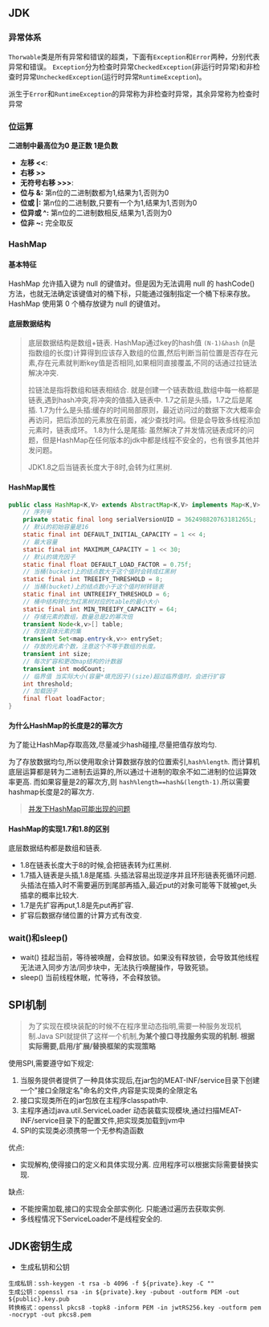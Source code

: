 ## JDK

### 异常体系

`Thorwable`类是所有异常和错误的超类，下面有`Exception`和`Error`两种，分别代表异常和错误。
`Exception`分为检查时异常`CheckedException`(非运行时异常)和非检查时异常`UncheckedException`(运行时异常`RuntimeException`)。

派生于`Error`和`RuntimeException`的异常称为非检查时异常，其余异常称为检查时异常

### 位运算

**二进制中最高位为0 是正数  1是负数**

- **左移 <<**: 
- **右移 >>**
- **无符号右移  >>>**: 
- **位与 &:** 第n位的二进制数都为1,结果为1,否则为0
- **位或 |:** 第n位的二进制数,只要有一个为1,结果为1,否则为0
- **位异或 ^:** 第n位的二进制数相反,结果为1,否则为0
- **位非 ~:** 完全取反

### HashMap

#### 基本特征

HashMap 允许插入键为 null 的键值对。但是因为无法调用 null 的 hashCode() 方法，也就无法确定该键值对的桶下标，只能通过强制指定一个桶下标来存放。HashMap 使用第 0 个桶存放键为 null 的键值对。

#### 底层数据结构

> 底层数据结构是数组+链表. HashMap通过key的hash值 `(N-1)&hash` (n是指数组的长度)计算得到应该存入数组的位置,然后判断当前位置是否存在元素,存在元素就判断key值是否相同,如果相同直接覆盖,不同的话通过拉链法解决冲突.
>
> 拉链法是指将数组和链表相结合. 就是创建一个链表数组,数组中每一格都是链表,遇到hash冲突,将冲突的值插入链表中.
> 1.7之前是头插，1.7之后是尾插.
> 1.7为什么是头插:缓存的时间局部原则，最近访问过的数据下次大概率会再访问，把后添加的元素放在前面，减少查找时间。但是会导致多线程添加元素时，链表成环。
> 1.8为什么是尾插: 虽然解决了并发情况链表成环的问题，但是HashMap在任何版本的jdk中都是线程不安全的，也有很多其他并发问题。
>
> JDK1.8之后当链表长度大于8时,会转为红黑树.

#### HashMap属性

```java
public class HashMap<K,V> extends AbstractMap<K,V> implements Map<K,V>, Cloneable, Serializable {
    // 序列号
    private static final long serialVersionUID = 362498820763181265L;    
    // 默认的初始容量是16
    static final int DEFAULT_INITIAL_CAPACITY = 1 << 4;   
    // 最大容量
    static final int MAXIMUM_CAPACITY = 1 << 30; 
    // 默认的填充因子
    static final float DEFAULT_LOAD_FACTOR = 0.75f;
    // 当桶(bucket)上的结点数大于这个值时会转成红黑树
    static final int TREEIFY_THRESHOLD = 8; 
    // 当桶(bucket)上的结点数小于这个值时树转链表
    static final int UNTREEIFY_THRESHOLD = 6;
    // 桶中结构转化为红黑树对应的table的最小大小
    static final int MIN_TREEIFY_CAPACITY = 64;
    // 存储元素的数组，数量总是2的幂次倍
    transient Node<k,v>[] table; 
    // 存放具体元素的集
    transient Set<map.entry<k,v>> entrySet;
    // 存放的元素个数，注意这个不等于数组的长度。
    transient int size;
    // 每次扩容和更改map结构的计数器
    transient int modCount;   
    // 临界值 当实际大小(容量*填充因子)(size)超过临界值时，会进行扩容
    int threshold;
    // 加载因子
    final float loadFactor;
}
```

#### 为什么HashMap的长度是2的幂次方

为了能让HashMap存取高效,尽量减少hash碰撞,尽量把值存放均匀.

为了存放数据均匀,所以使用取余计算数据存放的位置索引,`hash%length`. 而计算机底层运算都是转为二进制去运算的,所以通过十进制的取余不如二进制的位运算效率更高. 而如果容量是2的幂次方,则 `hash%length==hash&(length-1)`.所以需要hashmap长度是2的幂次方.

> [并发下HashMap可能出现的问题](https://coolshell.cn/articles/9606.html)


#### HashMap的实现1.7和1.8的区别

底层数据结构都是数组和链表. 
- 1.8在链表长度大于8的时候,会把链表转为红黑树.
- 1.7插入链表是头插,1.8是尾插.
  头插法容易出现逆序并且环形链表死循环问题.头插法在插入时不需要遍历到尾部再插入,最近put的对象可能等下就被get,头插拿的概率比较大.
- 1.7是先扩容再put,1.8是先put再扩容.
- 扩容后数据存储位置的计算方式有改变.

### wait()和sleep()

- wait() 挂起当前，等待被唤醒，会释放锁。如果没有释放锁，会导致其他线程无法进入同步方法/同步块中，无法执行唤醒操作，导致死锁。
- sleep() 当前线程休眠，忙等待，不会释放锁。

## SPI机制

> 为了实现在模块装配的时候不在程序里动态指明,需要一种服务发现机制.Java SPI就提供了这样一个机制,**为某个接口寻找服务实现的机制. 根据实际需要,启用/扩展/替换框架的实现策略**

使用SPI,需要遵守如下规定:

1. 当服务提供者提供了一种具体实现后,在jar包的MEAT-INF/service目录下创建一个"接口全限定名"命名的文件,内容是实现类的全限定名
2. 接口实现类所在的jar包放在主程序classpath中.
3. 主程序通过java.util.ServiceLoader 动态装载实现模块,通过扫描MEAT-INF/service目录下的配置文件,把实现类加载到jvm中
4. SPI的实现类必须携带一个无参构造函数

优点:

- 实现解构,使得接口的定义和具体实现分离. 应用程序可以根据实际需要替换实现.

缺点:

- 不能按需加载,接口的实现会全部实例化. 只能通过遍历去获取实例.
- 多线程情况下ServiceLoader不是线程安全的.

## JDK密钥生成

- 生成私钥和公钥

```
生成私钥：ssh-keygen -t rsa -b 4096 -f ${private}.key -C ""
生成公钥：openssl rsa -in ${private}.key -pubout -outform PEM -out ${public}.key.pub
转换格式：openssl pkcs8 -topk8 -inform PEM -in jwtRS256.key -outform pem -nocrypt -out pkcs8.pem
```
